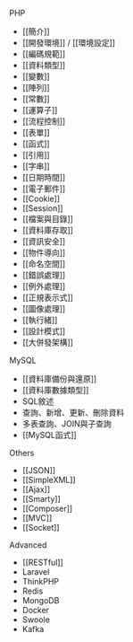 PHP

- [[簡介]]
- [[開發環境]] / [[環境設定]]
- [[編碼規範]]
- [[資料類型]]
- [[變數]]
- [[陣列]]
- [[常數]]
- [[運算子]]
- [[流程控制]]
- [[表單]]
- [[函式]]
- [[引用]]
- [[字串]]
- [[日期時間]]
- [[電子郵件]]
- [[Cookie]]
- [[Session]]
- [[檔案與目錄]]
- [[資料庫存取]]
- [[資訊安全]]
- [[物件導向]]
- [[命名空間]]
- [[錯誤處理]]
- [[例外處理]]
- [[正規表示式]]
- [[圖像處理]]
- [[執行緒]]
- [[設計模式]]
- [[大併發架構]]

MySQL
* [[資料庫備份與還原]]
* [[資料庫數據類型]]
* SQL敘述
* 查詢、新增、更新、刪除資料
* 多表查詢、JOIN與子查詢
* [[MySQL函式]]

Others
* [[JSON]]
* [[SimpleXML]]
* [[Ajax]]
* [[Smarty]]
* [[Composer]]
* [[MVC]]
* [[Socket]]

Advanced
* [[RESTful]]
* Laravel
* ThinkPHP
* Redis
* MongoDB
* Docker
* Swoole
* Kafka